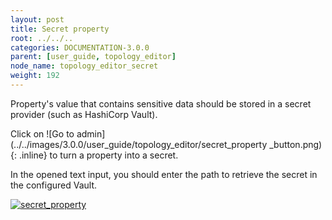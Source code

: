 ```yaml
---
layout: post
title: Secret property
root: ../../..
categories: DOCUMENTATION-3.0.0
parent: [user_guide, topology_editor]
node_name: topology_editor_secret
weight: 192
---
```


Property's value that contains sensitive data should be stored in a secret provider (such as HashiCorp Vault).

Click on ![Go to admin](../../images/3.0.0/user_guide/topology_editor/secret_property _button.png){: .inline} to turn a property into a secret.

In the opened text input, you should enter the path to retrieve the secret in the configured Vault.

[![secret_property](../../images/3.0.0/user_guide/topology_editor/secret_property.png)](../../images/3.0.0/user_guide/topology_editor/secret_property.png)